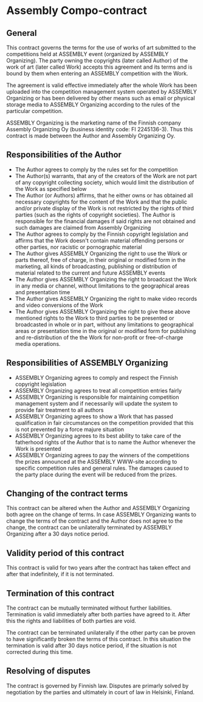 # Assembly Compo-contract

## General
This contract governs the terms for the use of works of art submitted to the competitions held at ASSEMBLY event (organized by ASSEMBLY Organizing). The party owning the copyrights (later called Author) of the work of art (later called Work) accepts this agreement and its terms and is bound by them when entering an ASSEMBLY competition with the Work.


The agreement is valid effective immediately after the whole Work has been uploaded into the competition management system operated by ASSEMBLY Organizing or has been delivered by other means such as email or physical storage media to ASSEMBLY Organizing according to the rules of the particular competition.


ASSEMBLY Organizing is the marketing name of the Finnish company Assembly Organizing Oy (business identity code: FI 2245136-3). Thus this contract is made between the Author and Assembly Organizing Oy.

## Responsibilities of the Author
* The Author agrees to comply by the rules set for the competition
* The Author(s) warrants, that any of the creators of the Work are not part of any copyright collecting society, which would limit the distribution of the Work as specified below 
* The Author (or Authors) affirms, that he either owns or has obtained all necessary copyrights for the content of the Work and that the public and/or private display of the Work is not restricted by the rights of third parties (such as the rights of copyright societies). The Author is responsible for the financial damages if said rights are not obtained and such damages are claimed from Assembly Organizing
* The Author agrees to comply by the Finnish copyright legislation and affirms that the Work doesn't contain material offending persons or other parties, nor racistic or pornographic material
* The Author gives ASSEMBLY Organizing the right to use the Work or parts thereof, free of charge, in their original or modified form in the marketing, all kinds of broadcasting, publishing or distribution of material related to the current and future ASSEMBLY events
* The Author gives ASSEMBLY Organizing the right to broadcast the Work in any media or channel, without limitations to the geographical areas and presentation time
* The Author gives ASSEMBLY Organizing the right to make video records and video conversions of the Work
* The Author gives ASSEMBLY Organizing the right to give these above mentioned rights to the Work to third parties to be presented or broadcasted in whole or in part, without any limitations to geographical areas or presentation time in the original or modified form for publishing and re-distribution of the the Work for non-profit or free-of-charge media operations. 

## Responsibilities of ASSEMBLY Organizing
* ASSEMBLY Organizing agrees to comply and respect the Finnish copyright legislation
* ASSEMBLY Organizing agrees to treat all competition entries fairly
* ASSEMBLY Organizing is responsible for maintaining competition management system and if necessarily will update the system to provide fair treatment to all authors
* ASSEMBLY Organizing agrees to show a Work that has passed qualification in fair circumstances on the competition provided that this is not prevented by a force majure situation
* ASSEMBLY Organizing agrees to its best ability to take care of the fatherhood rights of the Author that is to name the Author whenever the Work is presented
* ASSEMBLY Organizing agrees to pay the winners of the competitions the prizes announced at the ASSEMBLY WWW-site according to specific competition rules and general rules. The damages caused to the party place during the event will be reduced from the prizes.

## Changing of the contract terms
This contract can be altered when the Author and ASSEMBLY Organizing both agree on the change of terms. In case ASSEMBLY Organizing wants to change the terms of the contract and the Author does not agree to the change, the contract can be unilaterally terminated by ASSEMBLY Organizing after a 30 days notice period.

## Validity period of this contract
This contract is valid for two years after the contract has taken effect and after that indefinitely, if it is not terminated.

## Termination of this contract
The contract can be mutually terminated without further liabilities. Termination is valid immediately after both parties have agreed to it. After this the rights and liabilities of both parties are void.

The contract can be terminated unilaterally if the other party can be proven to have significantly broken the terms of this contract. In this situation the termination is valid after 30 days notice period, if the situation is not corrected during this time.

## Resolving of disputes
The contract is governed by Finnish law. Disputes are primarly solved by negotiation by the parties and ultimately in court of law in Helsinki, Finland.
